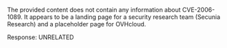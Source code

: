 The provided content does not contain any information about CVE-2006-1089. It appears to be a landing page for a security research team (Secunia Research) and a placeholder page for OVHcloud.

Response: UNRELATED